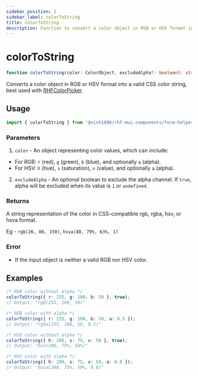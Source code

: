 ```yaml
---
sidebar_position: 2
sidebar_label: colorToString
title: colorToString
description: Function to convert a color object in RGB or HSV format into a valid CSS color string.
---
```


# colorToString

```ts
function colorToString(color: ColorObject, excludeAlpha?: boolean): string;
```

Converts a color object in RGB or HSV format into a valid CSS color string, best used with [RHFColorPicker](./components/misc/RHFColorPicker.mdx).

## Usage

```js
import { colorToString } from '@nish1896/rhf-mui-components/form-helpers';
```

### Parameters

1. `color` - An object representing color values, which can include:
- For RGB: `r` (red), `g` (green), `b` (blue), and optionally `a` (alpha).
- For HSV: `h` (hue), `s` (saturation), `v` (value), and optionally `a` (alpha).

2. `excludeAlpha` - An optional boolean to exclude the alpha channel. If `true`, alpha will be excluded when its value is `1` or `undefined`.

### Returns

A string representation of the color in CSS-compatible rgb, rgba, hsv, or hsva format.

Eg - `rgb(26, 86, 150)`, `hsva(88, 79%, 63%, 1)`

### Error

- If the input object is neither a valid RGB nor HSV color.

## Examples

```ts
/* RGB color without alpha */
colorToString({ r: 255, g: 100, b: 50 }, true);
// Output: "rgb(255, 100, 50)"

/* RGB color with alpha */
colorToString({ r: 255, g: 100, b: 50, a: 0.5 });
// Output: "rgba(255, 100, 50, 0.5)"

/* HSV color without alpha */
colorToString({ h: 200, s: 75, v: 50 }, true);
// Output: "hsv(200, 75%, 50%)"

/* HSV color with alpha */
colorToString({ h: 200, s: 75, v: 50, a: 0.8 });
// Output: "hsva(200, 75%, 50%, 0.8)"
```